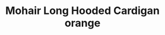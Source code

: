 ---
title: "Mohair Long Hooded Cardigan orange"
categories: ["Women","Women/Cardigans"]
images: ["./7I9A6195.JPG","./7I9A6193.JPG","./7I9A6191.JPG"]
---